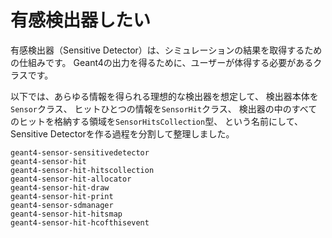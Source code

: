 # 有感検出器したい

有感検出器（Sensitive Detector）は、シミュレーションの結果を取得するための仕組みです。
Geant4の出力を得るために、ユーザーが体得する必要があるクラスです。

以下では、あらゆる情報を得られる理想的な検出器を想定して、
検出器本体を``Sensor``クラス、
ヒットひとつの情報を``SensorHit``クラス、
検出器の中のすべてのヒットを格納する領域を``SensorHitsCollection``型、
という名前にして、Sensitive Detectorを作る過程を分割して整理しました。

```{toctree}
geant4-sensor-sensitivedetector
geant4-sensor-hit
geant4-sensor-hit-hitscollection
geant4-sensor-hit-allocator
geant4-sensor-hit-draw
geant4-sensor-hit-print
geant4-sensor-sdmanager
geant4-sensor-hit-hitsmap
geant4-sensor-hit-hcofthisevent
```

